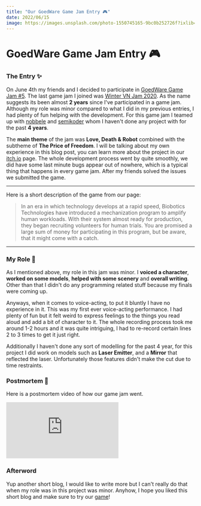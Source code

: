 ```yaml
---
title: "Our GoedWare Game Jam Entry 🎮"
date: 2022/06/15
image: https://images.unsplash.com/photo-1550745165-9bc0b252726f?ixlib=rb-1.2.1&ixid=MnwxMjA3fDB8MHxwaG90by1wYWdlfHx8fGVufDB8fHx8&auto=format&fit=crop&w=500&h=500&q=30
---
```


# GoedWare Game Jam Entry 🎮

<h3 id="the-gamejam">The Entry ✨</h3>

On June 4th my friends and I decided to participate in [GoedWare Game Jam #5](https://itch.io/jam/goedware-game-jam-5). The last game jam I joined was [Winter VN Jam 2020](https://itch.io/jam/winter-vn-jam-2020/rate/826293). As the name suggests its been almost **2 years** since I've participated in a game jam. Although my role was minor compared to what I did in my previous entries, I had plenty of fun helping with the development. For this game jam I teamed up with [nobbele](https://nobbele.dev) and [semikoder](https://www.youtube.com/channel/UCey0WKLnnYF_98GsUsiE22w) whom I haven't done any project with for the past **4 years**.

The **main theme** of the jam was **Love, Death & Robot** combined with the subtheme of **The Price of Freedom**. I will be talking about my own experience in this blog post, you can learn more about the project in our [itch.io](https://semikoder.itch.io/project-biobot) page. The whole development process went by quite smoothly, we did have some last minute bugs appear out of nowhere, which is a typical thing that happens in every game jam. After my friends solved the issues we submitted the game.

----
Here is a short description of the game from our page:

> In an era in which technology develops at a rapid speed, Biobotics Technologies have introduced a mechanization program to amplify human workloads. With their system almost ready for production, they began recruiting volunteers for human trials. You are promised a large sum of money for participating in this program, but be aware, that it might come with a catch.
----

<h3 id="my-role">My Role 💼</h3>

As I mentioned above, my role in this jam was minor. I **voiced a character**, **worked on some models**, **helped with some scenery** and **overall writing**. Other than that I didn't do any programming related stuff because my finals were coming up.

Anyways, when it comes to voice-acting, to put it bluntly I have no experience in it. This was my first ever voice-acting performance. I had plenty of fun but it felt weird to express feelings to the things you read aloud and add a bit of character to it. The whole recording process took me around 1-2 hours and it was quite intriguing, I had to re-record certain lines 2 to 3 times to get it just right.

Additionally I haven't done any sort of modelling for the past 4 year, for this project I did work on models such as **Laser Emitter**, and a **Mirror** that reflected the laser. Unfortunately those features didn't make the cut due to time restraints.

<h3 id="postmortem-video">Postmortem 📼</h3>

Here is a postmortem video of how our game jam went.
<iframe loading="lazy" src="https://www.youtube.com/embed/lzPHjSEOwVU" title="I joined a Game Jam and made a Game in a Week" frameborder="0" allow="accelerometer; autoplay; clipboard-write; encrypted-media; gyroscope; picture-in-picture" allowfullscreen></iframe>

<h3 id="afterword"> Afterword </h3>

Yup another short blog, I would like to write more but I can't really do that when my role was in this project was minor. Anyhow, I hope you liked this short blog and make sure to try our [game](https://semikoder.itch.io/project-biobot)!